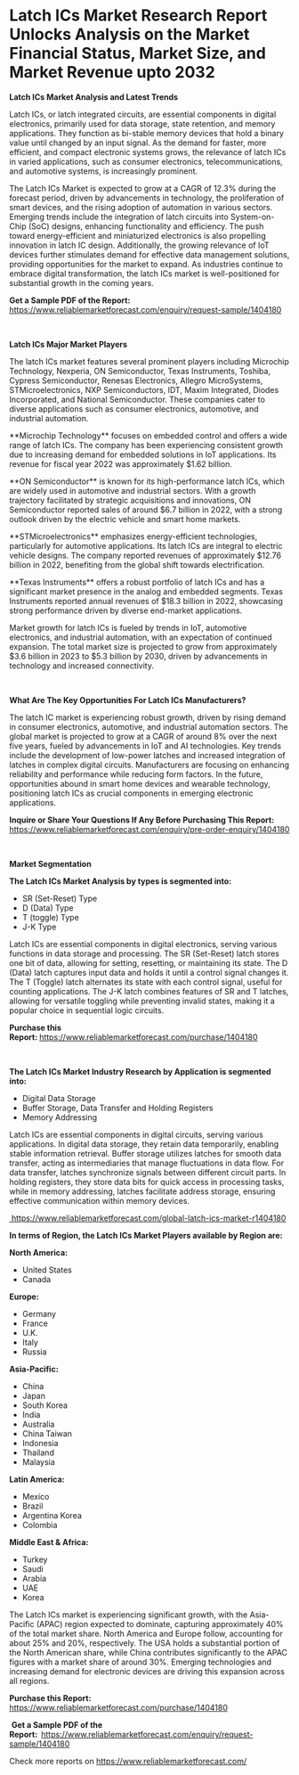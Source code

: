 <p><h1>Latch ICs Market Research Report Unlocks Analysis on the Market Financial Status, Market Size, and Market Revenue upto 2032</h1></p><p><strong>Latch ICs Market Analysis and Latest Trends</strong></p>
<p><p>Latch ICs, or latch integrated circuits, are essential components in digital electronics, primarily used for data storage, state retention, and memory applications. They function as bi-stable memory devices that hold a binary value until changed by an input signal. As the demand for faster, more efficient, and compact electronic systems grows, the relevance of latch ICs in varied applications, such as consumer electronics, telecommunications, and automotive systems, is increasingly prominent.</p><p>The Latch ICs Market is expected to grow at a CAGR of 12.3% during the forecast period, driven by advancements in technology, the proliferation of smart devices, and the rising adoption of automation in various sectors. Emerging trends include the integration of latch circuits into System-on-Chip (SoC) designs, enhancing functionality and efficiency. The push toward energy-efficient and miniaturized electronics is also propelling innovation in latch IC design. Additionally, the growing relevance of IoT devices further stimulates demand for effective data management solutions, providing opportunities for the market to expand. As industries continue to embrace digital transformation, the latch ICs market is well-positioned for substantial growth in the coming years.</p></p>
<p><strong>Get a Sample PDF of the Report:&nbsp;</strong> <a href="https://www.reliablemarketforecast.com/enquiry/request-sample/1404180?utm_campaign=2285&utm_medium=2&utm_source=Github&utm_content=ia&utm_term=28022025&utm_id=latch-ics">https://www.reliablemarketforecast.com/enquiry/request-sample/1404180</a></p>
<p>&nbsp;</p>
<p><strong>Latch ICs Major Market Players</strong></p>
<p><p>The latch ICs market features several prominent players including Microchip Technology, Nexperia, ON Semiconductor, Texas Instruments, Toshiba, Cypress Semiconductor, Renesas Electronics, Allegro MicroSystems, STMicroelectronics, NXP Semiconductors, IDT, Maxim Integrated, Diodes Incorporated, and National Semiconductor. These companies cater to diverse applications such as consumer electronics, automotive, and industrial automation.</p><p>**Microchip Technology** focuses on embedded control and offers a wide range of latch ICs. The company has been experiencing consistent growth due to increasing demand for embedded solutions in IoT applications. Its revenue for fiscal year 2022 was approximately $1.62 billion.</p><p>**ON Semiconductor** is known for its high-performance latch ICs, which are widely used in automotive and industrial sectors. With a growth trajectory facilitated by strategic acquisitions and innovations, ON Semiconductor reported sales of around $6.7 billion in 2022, with a strong outlook driven by the electric vehicle and smart home markets.</p><p>**STMicroelectronics** emphasizes energy-efficient technologies, particularly for automotive applications. Its latch ICs are integral to electric vehicle designs. The company reported revenues of approximately $12.76 billion in 2022, benefiting from the global shift towards electrification.</p><p>**Texas Instruments** offers a robust portfolio of latch ICs and has a significant market presence in the analog and embedded segments. Texas Instruments reported annual revenues of $18.3 billion in 2022, showcasing strong performance driven by diverse end-market applications.</p><p>Market growth for latch ICs is fueled by trends in IoT, automotive electronics, and industrial automation, with an expectation of continued expansion. The total market size is projected to grow from approximately $3.6 billion in 2023 to $5.3 billion by 2030, driven by advancements in technology and increased connectivity.</p></p>
<p>&nbsp;</p>
<p><strong>What Are The Key Opportunities For Latch ICs Manufacturers?</strong></p>
<p><p>The latch IC market is experiencing robust growth, driven by rising demand in consumer electronics, automotive, and industrial automation sectors. The global market is projected to grow at a CAGR of around 8% over the next five years, fueled by advancements in IoT and AI technologies. Key trends include the development of low-power latches and increased integration of latches in complex digital circuits. Manufacturers are focusing on enhancing reliability and performance while reducing form factors. In the future, opportunities abound in smart home devices and wearable technology, positioning latch ICs as crucial components in emerging electronic applications.</p></p>
<p><strong>Inquire or Share Your Questions If Any Before Purchasing This Report:</strong> <a href="https://www.reliablemarketforecast.com/enquiry/pre-order-enquiry/1404180?utm_campaign=2285&utm_medium=2&utm_source=Github&utm_content=ia&utm_term=28022025&utm_id=latch-ics">https://www.reliablemarketforecast.com/enquiry/pre-order-enquiry/1404180</a></p>
<p>&nbsp;</p>
<p><strong>Market Segmentation</strong></p>
<p><strong>The Latch ICs Market Analysis by types is segmented into:</strong></p>
<p><ul><li>SR (Set-Reset) Type</li><li>D (Data) Type</li><li>T (toggle) Type</li><li>J-K Type</li></ul></p>
<p><p>Latch ICs are essential components in digital electronics, serving various functions in data storage and processing. The SR (Set-Reset) latch stores one bit of data, allowing for setting, resetting, or maintaining its state. The D (Data) latch captures input data and holds it until a control signal changes it. The T (Toggle) latch alternates its state with each control signal, useful for counting applications. The J-K latch combines features of SR and T latches, allowing for versatile toggling while preventing invalid states, making it a popular choice in sequential logic circuits.</p></p>
<p><strong>Purchase this Report:&nbsp;</strong><a href="https://www.reliablemarketforecast.com/purchase/1404180?utm_campaign=2285&utm_medium=2&utm_source=Github&utm_content=ia&utm_term=28022025&utm_id=latch-ics">https://www.reliablemarketforecast.com/purchase/1404180</a></p>
<p>&nbsp;</p>
<p><strong>The Latch ICs Market Industry Research by Application is segmented into:</strong></p>
<p><ul><li>Digital Data Storage</li><li>Buffer Storage, Data Transfer and Holding Registers</li><li>Memory Addressing</li></ul></p>
<p><p>Latch ICs are essential components in digital circuits, serving various applications. In digital data storage, they retain data temporarily, enabling stable information retrieval. Buffer storage utilizes latches for smooth data transfer, acting as intermediaries that manage fluctuations in data flow. For data transfer, latches synchronize signals between different circuit parts. In holding registers, they store data bits for quick access in processing tasks, while in memory addressing, latches facilitate address storage, ensuring effective communication within memory devices.</p></p>
<p><a href="https://www.reliablemarketforecast.com/global-latch-ics-market-r1404180?utm_campaign=2285&utm_medium=2&utm_source=Github&utm_content=ia&utm_term=28022025&utm_id=latch-ics">&nbsp;https://www.reliablemarketforecast.com/global-latch-ics-market-r1404180</a></p>
<p><strong>In terms of Region, the Latch ICs Market Players available by Region are:</strong></p>
<p>
    <p> <strong> North America: </strong>
        <ul>
            <li>United States</li>
            <li>Canada</li>
        </ul>
        </p> 
    <p> <strong> Europe: </strong>
        <ul>
            <li>Germany</li>
            <li>France</li>
            <li>U.K.</li>
            <li>Italy</li>
            <li>Russia</li>
        </ul>
        </p> 
    <p> <strong> Asia-Pacific: </strong>
        <ul>
            <li>China</li>
            <li>Japan</li>
            <li>South Korea</li>
            <li>India</li>
            <li>Australia</li>
            <li>China Taiwan</li>
            <li>Indonesia</li>
            <li>Thailand</li>
            <li>Malaysia</li>
        </ul>
        </p> 
    <p> <strong> Latin America: </strong>
        <ul>
            <li>Mexico</li>
            <li>Brazil</li>
            <li>Argentina Korea</li>
            <li>Colombia</li>
        </ul>
        </p> 
    <p> <strong> Middle East & Africa: </strong>
        <ul>
            <li>Turkey</li>
            <li>Saudi</li>
            <li>Arabia</li>
            <li>UAE</li>
            <li>Korea</li>
        </ul>
    </p>
    </p>
<p><p>The Latch ICs market is experiencing significant growth, with the Asia-Pacific (APAC) region expected to dominate, capturing approximately 40% of the total market share. North America and Europe follow, accounting for about 25% and 20%, respectively. The USA holds a substantial portion of the North American share, while China contributes significantly to the APAC figures with a market share of around 30%. Emerging technologies and increasing demand for electronic devices are driving this expansion across all regions.</p></p>
<p><strong>Purchase this Report: </strong><a href="https://www.reliablemarketforecast.com/purchase/1404180?utm_campaign=2285&utm_medium=2&utm_source=Github&utm_content=ia&utm_term=28022025&utm_id=latch-ics">https://www.reliablemarketforecast.com/purchase/1404180</a></p>
<p>&nbsp;<strong>Get a Sample PDF of the Report:&nbsp;&nbsp;</strong><a href="https://www.reliablemarketforecast.com/enquiry/request-sample/1404180?utm_campaign=2285&utm_medium=2&utm_source=Github&utm_content=ia&utm_term=28022025&utm_id=latch-ics">https://www.reliablemarketforecast.com/enquiry/request-sample/1404180</a></p>
<p><strong></strong></p>
<p>Check more reports on <a href="https://www.reliablemarketforecast.com/?utm_campaign=2285&utm_medium=2&utm_source=Github&utm_content=ia&utm_term=28022025&utm_id=latch-ics">https://www.reliablemarketforecast.com/</a></p>